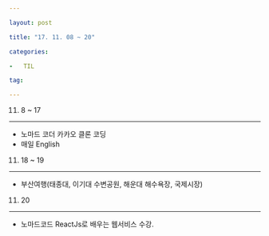 ```yaml
---

layout: post

title: "17. 11. 08 ~ 20"

categories:

-	TIL

tag:

---
```


11. 8 ~ 17
----------

-	노마드 코더 카카오 클론 코딩
-	매일 English

11. 18 ~ 19
-----------

-	부산여행(태종대, 이기대 수변공원, 해운대 해수욕장, 국제시장)

11. 20
------

-	노마드코드 ReactJs로 배우는 웹서비스 수강.
